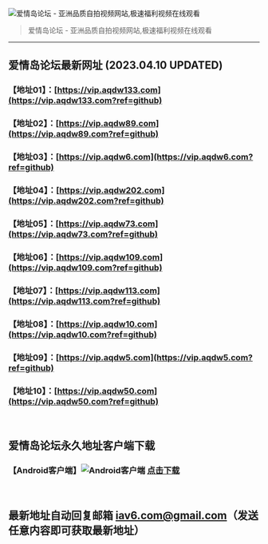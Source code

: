 ![爱情岛论坛 - 亚洲品质自拍视频网站,极速福利视频在线观看](http://ww1.sinaimg.cn/large/007drMcOgy1g5i6x3ua0xj30eg0393yo.jpg)
> 爱情岛论坛 - 亚洲品质自拍视频网站,极速福利视频在线观看

---

## 爱情岛论坛最新网址 (2023.04.10 UPDATED)
### 【地址01】：[https://vip.aqdw133.com](https://vip.aqdw133.com?ref=github)
### 【地址02】：[https://vip.aqdw89.com](https://vip.aqdw89.com?ref=github)
### 【地址03】：[https://vip.aqdw6.com](https://vip.aqdw6.com?ref=github)
### 【地址04】：[https://vip.aqdw202.com](https://vip.aqdw202.com?ref=github)
### 【地址05】：[https://vip.aqdw73.com](https://vip.aqdw73.com?ref=github)
### 【地址06】：[https://vip.aqdw109.com](https://vip.aqdw109.com?ref=github)
### 【地址07】：[https://vip.aqdw113.com](https://vip.aqdw113.com?ref=github)
### 【地址08】：[https://vip.aqdw10.com](https://vip.aqdw10.com?ref=github)
### 【地址09】：[https://vip.aqdw5.com](https://vip.aqdw5.com?ref=github)
### 【地址10】：[https://vip.aqdw50.com](https://vip.aqdw50.com?ref=github)
<br>

## 爱情岛论坛永久地址客户端下载
### 【Android客户端】![Android客户端](https://ww1.sinaimg.cn/large/007drMcOgy1fzljgv278jj300f00ia9t.jpg) [点击下载](https://app.aqdlt.app/v1/aqdlt_android_0828.apk)

<br>

## 最新地址自动回复邮箱 [iav6.com@gmail.com](mailto:iav6.com@gmail.com)（发送任意内容即可获取最新地址）
